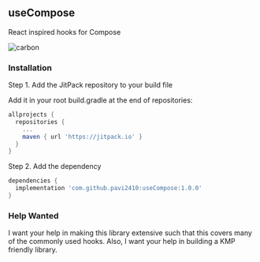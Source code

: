 useCompose
---

React inspired hooks for Compose

![carbon](https://user-images.githubusercontent.com/28837746/146000979-428e294d-425c-448b-a5e4-66110ab81100.png)

### Installation

Step 1. Add the JitPack repository to your build file 

Add it in your root build.gradle at the end of repositories:
```gradle
allprojects {
  repositories {
    ...
    maven { url 'https://jitpack.io' }
  }
}
```

Step 2. Add the dependency
```gradle
dependencies {
  implementation 'com.github.pavi2410:useCompose:1.0.0'
}
```

### Help Wanted
I want your help in making this library extensive such that this covers many of the commonly used hooks. Also, I want your help in building a KMP friendly library.
